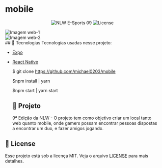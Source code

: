 # mobile

<!DOCTYPE html>
<html>
<body>

<p align="center">
  <img src="https://img.shields.io/badge/NLW-09-blueviolet" alt="NLW E-Sports 09" />
  <img  src="https://img.shields.io/badge/license-MIT-blueviolet" alt="License">   
</p>
  
<section> 
  <div>
    <img src="https://github.com/michael0203/web/blob/main/web-1-f-PhotoRoom.png" alt="Imagem web-1" />
  </div>

  <div>
    <img src="https://github.com/michael0203/web/blob/main/web-2-f-PhotoRoom.png" alt="Imagem web-2" />
  </div>
</section>
  
<section>
 ## 🚀 Tecnologias
Tecnologias usadas nesse projeto:
  
- [Expo](https://expo.dev/)
- [React Native](https://reactnative.dev/)
  
  $ git clone https://github.com/michael0203/mobile
  
  $npm install | yarn
  
  $npm start | yarn start
  
  ## 📖 Projeto
  
  9ª Edição da NLW - O projeto tem como objetivo criar um local tanto web quanto mobile, onde gamers possam encontrar pessoas dispostas a encontrar um duo, e fazer amigos jogando.
  
  </section>

  ## 📝 License

  Esse projeto está sob a licença MIT. Veja o arquivo [LICENSE](LICENSE.md) para mais detalhes.
  </body>
  </html>
